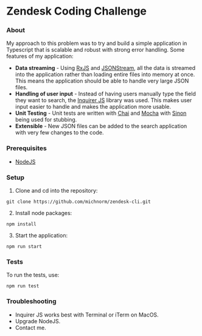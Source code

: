 # Zendesk Coding Challenge

### About

My approach to this problem was to try and build a simple application in Typescript that is scalable and robust with strong error handling. Some features of my application:

- **Data streaming** - Using [RxJS](https://www.npmjs.com/package/rxjs) and [JSONStream](https://www.npmjs.com/package/JSONStream), all the data is streamed into the application rather than loading entire files into memory at once. This means the application should be able to handle very large JSON files.
- **Handling of user input** - Instead of having users manually type the field they want to search, the [Inquirer JS](https://www.npmjs.com/package/inquirer) library was used. This makes user input easier to handle and makes the application more usable.
- **Unit Testing** - Unit tests are written with [Chai](https://www.npmjs.com/package/chai) and [Mocha](https://www.npmjs.com/package/mocha) with [Sinon](https://www.npmjs.com/package/sinon) being used for stubbing.
- **Extensible** - New JSON files can be added to the search application with very few changes to the code.

### Prerequisites

- [NodeJS](https://nodejs.org/en/download/)

### Setup

1. Clone and cd into the repository:

```
git clone https://github.com/michnorm/zendesk-cli.git
```

2. Install node packages:

```
npm install
```

3. Start the application:

```
npm run start
```

### Tests

To run the tests, use:

```
npm run test
```

### Troubleshooting

- Inquirer JS works best with Terminal or iTerm on MacOS.
- Upgrade NodeJS.
- Contact me.
